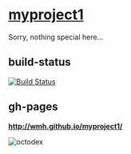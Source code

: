 # [myproject1](http://wmh.github.io/myproject1/)

Sorry, nothing special here...

build-status
------------

[![Build Status](https://travis-ci.org/wmh/myproject1.png?branch=master)](https://travis-ci.org/wmh/myproject1)

gh-pages
--------

__http://wmh.github.io/myproject1/__


![octodex](http://octodex.github.com/images/daftpunktocat-guy.gif)
